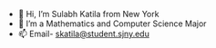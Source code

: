- 👋 Hi, I’m Sulabh Katila from New York
- 👀 I’m a Mathematics and Computer Science Major
- 📫 Email- skatila@student.sjny.edu

<!---
sulabhkatila/sulabhkatila is a ✨ special ✨ repository because its `README.md` (this file) appears on your GitHub profile.
You can click the Preview link to take a look at your changes.
--->
